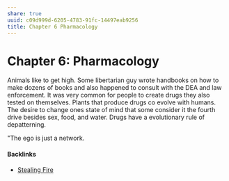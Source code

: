 ```yaml
---
share: true
uuid: c09d999d-6205-4783-91fc-14497eab9256
title: Chapter 6 Pharmacology
---
```

# Chapter 6: Pharmacology
Animals like to get high. Some libertarian guy wrote handbooks on how to make dozens of books and also happened to consult with the DEA and law enforcement. It was very common for people to create drugs they also tested on themselves. Plants that produce drugs co evolve with humans. The desire to change ones state of mind that some consider it the fourth drive besides sex, food, and water. Drugs have a evolutionary rule of depatterning. 

"The ego is just a network.


#### Backlinks

* [Stealing Fire](/0d402b52-6f03-4eb7-9069-925d7b717688)